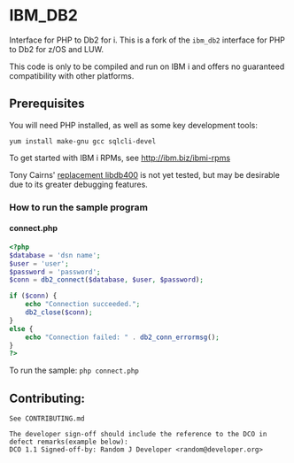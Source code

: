 # IBM_DB2

Interface for PHP to Db2 for i. This is a fork of the `ibm_db2` interface for PHP to Db2 for z/OS and LUW.

This code is only to be compiled and run on IBM i and offers no guaranteed compatibility with other platforms.

## Prerequisites

You will need PHP installed, as well as some key development tools:

```
yum install make-gnu gcc sqlcli-devel
```

To get started with IBM i RPMs, see http://ibm.biz/ibmi-rpms

Tony Cairns' [replacement libdb400](https://bitbucket.org/litmis/db2sock/src/master/db2/) is not yet tested, but may be desirable due to its greater debugging features.

### How to run the sample program

#### connect.php

```php
<?php
$database = 'dsn name';
$user = 'user';
$password = 'password';
$conn = db2_connect($database, $user, $password);

if ($conn) {
    echo "Connection succeeded.";
    db2_close($conn);
}
else {
    echo "Connection failed: " . db2_conn_errormsg();
}
?>

```
To run the sample: `php connect.php`

## Contributing:
```
See CONTRIBUTING.md

The developer sign-off should include the reference to the DCO in defect remarks(example below):
DCO 1.1 Signed-off-by: Random J Developer <random@developer.org>
```
